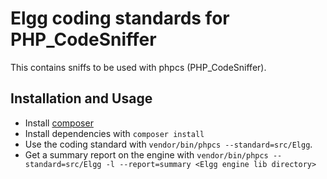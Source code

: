 Elgg coding standards for PHP_CodeSniffer
=========================================

This contains sniffs to be used with phpcs (PHP_CodeSniffer).

Installation and Usage
-----------------------
* Install [composer](http://getcomposer.org/)
* Install dependencies with `composer install`
* Use the coding standard with `vendor/bin/phpcs --standard=src/Elgg`.
* Get a summary report on the engine with `vendor/bin/phpcs --standard=src/Elgg -l --report=summary <Elgg engine lib directory>`
